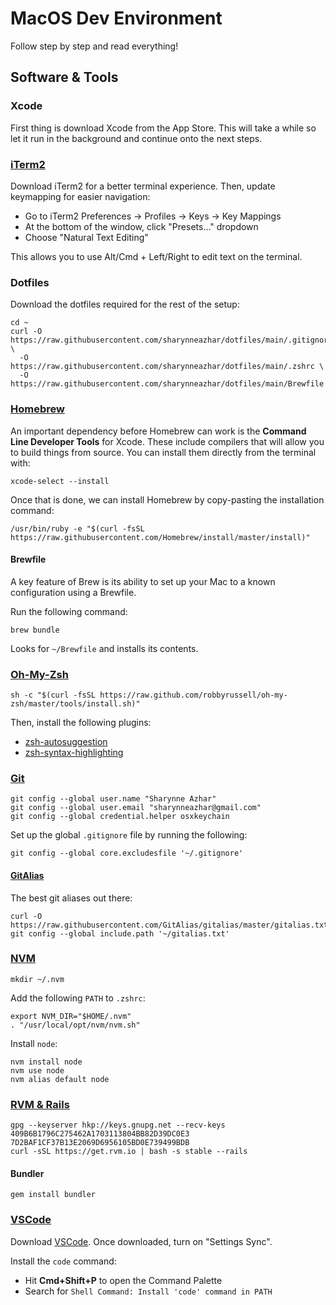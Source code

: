 # MacOS Dev Environment

Follow step by step and read everything!

## Software & Tools

### Xcode

First thing is download Xcode from the App Store. This will take a while so let it run in the background and continue onto the next steps.

### [iTerm2](https://iterm2.com/downloads.html)

Download iTerm2 for a better terminal experience. Then, update keymapping for easier navigation:

* Go to iTerm2 Preferences -> Profiles -> Keys -> Key Mappings
* At the bottom of the window, click "Presets..." dropdown
* Choose "Natural Text Editing"

This allows you to use Alt/Cmd + Left/Right to edit text on the terminal.

### Dotfiles

Download the dotfiles required for the rest of the setup:


```
cd ~
curl -O https://raw.githubusercontent.com/sharynneazhar/dotfiles/main/.gitignore \
  -O https://raw.githubusercontent.com/sharynneazhar/dotfiles/main/.zshrc \
  -O https://raw.githubusercontent.com/sharynneazhar/dotfiles/main/Brewfile
```

### [Homebrew](https://github.com/Homebrew/brew)

An important dependency before Homebrew can work is the **Command Line Developer Tools** for Xcode. These include compilers that will allow you to build things from source. You can install them directly from the terminal with:

```
xcode-select --install
```

Once that is done, we can install Homebrew by copy-pasting the installation command:

```
/usr/bin/ruby -e "$(curl -fsSL https://raw.githubusercontent.com/Homebrew/install/master/install)"
```

#### Brewfile

A key feature of Brew is its ability to set up your Mac to a known configuration using a Brewfile.

Run the following command:

```
brew bundle
```

Looks for `~/Brewfile` and installs its contents.

### [Oh-My-Zsh](https://github.com/robbyrussell/oh-my-zsh)

```
sh -c "$(curl -fsSL https://raw.github.com/robbyrussell/oh-my-zsh/master/tools/install.sh)"
```

Then, install the following plugins:

* [zsh-autosuggestion](https://github.com/zsh-users/zsh-autosuggestions)
* [zsh-syntax-highlighting](https://github.com/zsh-users/zsh-syntax-highlighting/blob/master/INSTALL.md#oh-my-zsh)


### [Git](https://git-scm.com/)

```
git config --global user.name "Sharynne Azhar"
git config --global user.email "sharynneazhar@gmail.com"
git config --global credential.helper osxkeychain
```

Set up the global `.gitignore` file by running the following:

```
git config --global core.excludesfile '~/.gitignore'
```

#### [GitAlias](https://github.com/GitAlias/gitalias) 

The best git aliases out there:

```
curl -O https://raw.githubusercontent.com/GitAlias/gitalias/master/gitalias.txt
git config --global include.path '~/gitalias.txt'
```

### [NVM](https://github.com/creationix/nvm)

```
mkdir ~/.nvm
```

Add the following `PATH` to `.zshrc`:

```
export NVM_DIR="$HOME/.nvm"
. "/usr/local/opt/nvm/nvm.sh"
```

Install `node`:

```
nvm install node
nvm use node
nvm alias default node
```

### [RVM & Rails](https://rvm.io/)

```
gpg --keyserver hkp://keys.gnupg.net --recv-keys 409B6B1796C275462A1703113804BB82D39DC0E3 7D2BAF1CF37B13E2069D6956105BD0E739499BDB
curl -sSL https://get.rvm.io | bash -s stable --rails
```

#### Bundler

```
gem install bundler
```

### [VSCode](https://code.visualstudio.com/Download)

Download [VSCode](https://code.visualstudio.com/Download). Once downloaded, turn on "Settings Sync".

Install the `code` command:
* Hit **Cmd+Shift+P** to open the Command Palette
* Search for `Shell Command: Install 'code' command in PATH`

